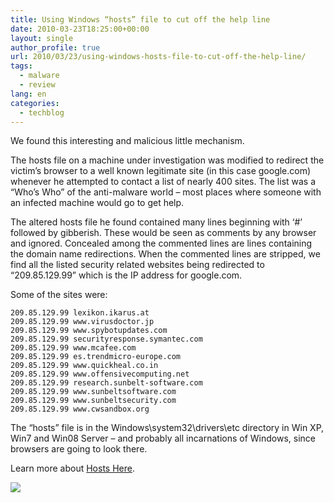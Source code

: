```yaml
---
title: Using Windows “hosts” file to cut off the help line
date: 2010-03-23T18:25:00+00:00
layout: single
author_profile: true
url: 2010/03/23/using-windows-hosts-file-to-cut-off-the-help-line/
tags:
  - malware
  - review
lang: en
categories: 
  - techblog
---
```

We found this interesting and malicious little mechanism.

The hosts file on a machine under investigation was modified to redirect the victim’s browser to a well known legitimate site (in this case google.com) whenever he attempted to contact a list of nearly 400 sites. The list was a “Who’s Who” of the anti-malware world – most places where someone with an infected machine would go to get help.

The altered hosts file he found contained many lines beginning with ‘#’ followed by gibberish. These would be seen as comments by any browser and ignored. Concealed among the commented lines are lines containing the domain name redirections. When the commented lines are stripped, we find all the listed security related websites being redirected to “209.85.129.99” which is the IP address for google.com.

Some of the sites were:

```
209.85.129.99 lexikon.ikarus.at  
209.85.129.99 www.virusdoctor.jp  
209.85.129.99 www.spybotupdates.com  
209.85.129.99 securityresponse.symantec.com  
209.85.129.99 www.mcafee.com  
209.85.129.99 es.trendmicro-europe.com  
209.85.129.99 www.quickheal.co.in  
209.85.129.99 www.offensivecomputing.net  
209.85.129.99 research.sunbelt-software.com  
209.85.129.99 www.sunbeltsoftware.com  
209.85.129.99 www.sunbeltsecurity.com  
209.85.129.99 www.cwsandbox.org
```

The “hosts” file is in the Windows\system32\drivers\etc directory in Win XP, Win7 and Win08 Server – and probably all incarnations of Windows, since browsers are going to look there.

Learn more about [Hosts Here](http://sites.google.com/site/boelectronic/computer/security/hosts-file).

[![](http://3.bp.blogspot.com/_vaUVXcmC3OI/S6kBWQ6aYqI/AAAAAAAABYw/hDyaLRPYpVM/s400/hosts_20file.png)](http://3.bp.blogspot.com/_vaUVXcmC3OI/S6kBWQ6aYqI/AAAAAAAABYw/hDyaLRPYpVM/s1600-h/hosts_20file.png)
